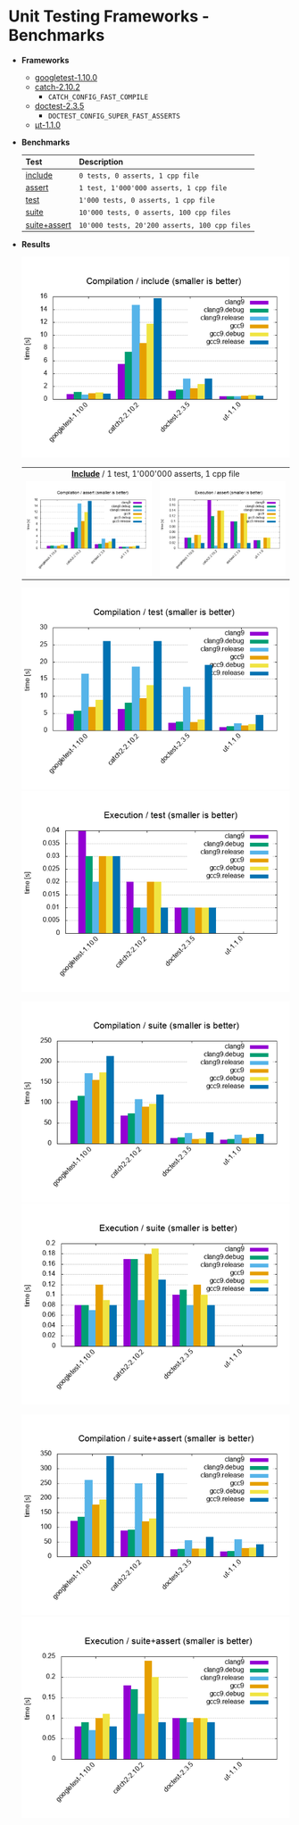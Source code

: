 # Unit Testing Frameworks - Benchmarks

* **Frameworks**

  * [googletest-1.10.0](https://github.com/google/googletest/releases/tag/release-1.10.0)
  * [catch-2.10.2](https://github.com/catchorg/Catch2/releases/download/v2.10.2/catch.hpp)
    * `CATCH_CONFIG_FAST_COMPILE`
  * [doctest-2.3.5](https://github.com/onqtam/doctest/blob/master/doctest/doctest.h)
    * `DOCTEST_CONFIG_SUPER_FAST_ASSERTS`
  * [μt-1.1.0](https://github.com/boost-experimental/ut/blob/master/include/boost/ut.hpp)

* **Benchmarks**

  | Test    | Description |
  | ------- | ----- |
  | [include](benchmarks)        | `0 tests, 0 asserts, 1 cpp file`              |
  | [assert](benchmarks)         | `1 test, 1'000'000 asserts, 1 cpp file`       |
  | [test](benchmarks)           | `1'000 tests, 0 asserts, 1 cpp file`          |
  | [suite](benchmarks)          | `10'000 tests, 0 asserts, 100 cpp files`      |
  | [suite+assert](benchmarks)   | `10'000 tests, 20'200 asserts, 100 cpp files` |

* **Results**

  ![](results/Compilation_include.png)

  <table>
    <tr>
      <td colspan="2">
      <center><a href="benchmarks"><b>Include</b></a> / 1 test, 1'000'000 asserts, 1 cpp file</center>
      </td>
    </tr>
    <tr>
      <td><a href="results/Compilation_assert.png"><img src="results/Compilation_assert.png"></a></td>
      <td><a href="results/Execution_assert.png"><img src="results/Execution_assert.png"></a></td>
    </tr>
  </table>

  ![](results/Compilation_test.png)
  ![](results/Execution_test.png)

  ![](results/Compilation_suite.png)
  ![](results/Execution_suite.png)

  ![](results/Compilation_suite+assert.png)
  ![](results/Execution_suite+assert.png)
